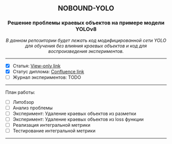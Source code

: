 <div align="center" >
    <h2>NOBOUND-YOLO</h2>
    <h3>Решение проблемы краевых объектов на примере модели YOLOv8</h3>
    <p><i>В данном репозитории будет лежать код модифицированной сети YOLO для обучения без влияния краевых объектов и код для воспроизведения экспериментов.</i></p>
</div>

---

- [x] Статья: [View-only link](https://latex.se-vi-science.ru/read/rjkxjpsqkvxs#46dd79)
- [x] Статус диплома: [Confluence link](https://confluence.color.iitp.ru/x/ugJUAQ)
- [ ] Журнал экспериментов: TODO

---

План работы:
- [ ] Литобзор
- [ ] Анализ проблемы
- [ ] Эксперимент: Удаление краевых объектов из разметки
- [ ] Эксперимент: Удаление краевых объектов из loss функции
- [ ] Реализация интегральной метрики
- [ ] Тестирование интегральной метрики

---
